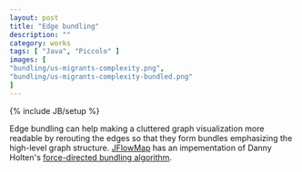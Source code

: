 ```yaml
---
layout: post
title: "Edge bundling"
description: ""
category: works
tags: [ "Java", "Piccolo" ]
images: [
"bundling/us-migrants-complexity.png",
"bundling/us-migrants-complexity-bundled.png"
]
---
```

{% include JB/setup %}

Edge bundling can help making a cluttered graph visualization more readable by rerouting the edges so that they form bundles emphasizing the high-level graph structure.
[JFlowMap](https://code.google.com/p/jflowmap/) has an impementation of Danny Holten's [force-directed bundling algorithm](https://www.researchgate.net/publication/220506264_Force-Directed_Edge_Bundling_for_Graph_Visualization).

